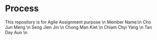# Process
This repository is for Agile Assignment purpose \n
Member Name:\n
Cho Jun Meng \n
Seng Jien Jin \n
Chong Man Kiet \n
Chiam Chyi Yang \n
Tan Day Aun \n
